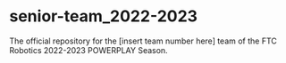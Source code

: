 # senior-team_2022-2023
 The official repository for the [insert team number here] team of the FTC Robotics 2022-2023 POWERPLAY Season.
